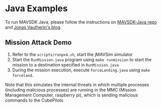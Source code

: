 # Java Examples
To run MAVSDK Java, please follow the instructions on [MAVSDK-Java repo](https://github.com/mavlink/MAVSDK-Java) and [Jonas Vautherin's blog](https://auterion.com/getting-started-with-mavsdk-java/).

## Mission Attack Demo
1. Refer to the `scripts/runpx4.sh`, start the jMAVSim simulator
2. Start the `RunMission.java` program using `make runmission` to start the mission to a destination specified in `RunMission.java`
3. During the mission execution, execute `ForceLanding.java` using `make forceland`. 

Note that this simulates the internal threats in which multiple processes (including malicious processes) are running in the MMC (Mission Management Computer, raspberry pi), which is sending malicious commands to the CubePilots